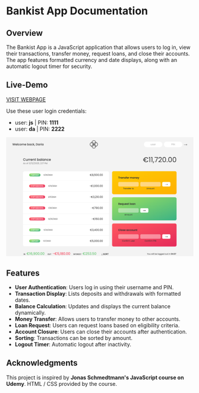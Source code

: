 # Bankist App Documentation

## Overview

The Bankist App is a JavaScript application that allows users to log in, view their transactions, transfer money, request loans, and close their accounts. The app features formatted currency and date displays, along with an automatic logout timer for security.

## Live-Demo

[VISIT WEBPAGE](https://bankist-app-daria-aleshina.netlify.app/)

Use these user login credentials:

- user: **js** | PIN: **1111**
- user: **da** | PIN: **2222**

![Main Screen](bankist-app-screenshot.png)

## Features

- **User Authentication**: Users log in using their username and PIN.
- **Transaction Display**: Lists deposits and withdrawals with formatted dates.
- **Balance Calculation**: Updates and displays the current balance dynamically.
- **Money Transfer**: Allows users to transfer money to other accounts.
- **Loan Request**: Users can request loans based on eligibility criteria.
- **Account Closure**: Users can close their accounts after authentication.
- **Sorting**: Transactions can be sorted by amount.
- **Logout Timer**: Automatic logout after inactivity.

## Acknowledgments

This project is inspired by **Jonas Schmedtmann's JavaScript course on Udemy**. HTML / CSS provided by the course.
